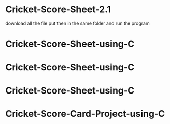 # Cricket-Score-Sheet-2.1
download all the file 
put then in the same folder and run the program 
# Cricket-Score-Sheet-using-C
# Cricket-Score-Sheet-using-C
# Cricket-Score-Sheet-using-C
# Cricket-Score-Card-Project-using-C
